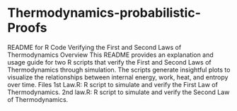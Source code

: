 # Thermodynamics-probabilistic-Proofs
README for R Code Verifying the First and Second Laws of Thermodynamics
Overview
This README provides an explanation and usage guide for two R scripts that verify the First and Second Laws of Thermodynamics through simulation. The scripts generate insightful plots to visualize the relationships between internal energy, work, heat, and entropy over time.
Files
1st Law.R: R script to simulate and verify the First Law of Thermodynamics.
2nd law.R: R script to simulate and verify the Second Law of Thermodynamics.
